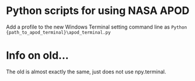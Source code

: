 # Python scripts for using NASA APOD
  Add a profile to the new Windows Terminal setting command line as `Python {path_to_apod_terminal}\apod_terminal.py`
# Info on old...
  The old is almost exactly the same, just does not use npy.terminal.